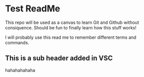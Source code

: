 # Test ReadMe

This repo will be used as a canvas to learn Git and Github without consiquence. 
Should be fun to finally learn how this stuff works!

I will probably use this read me to remember different terms and commands.


## This is a sub header added in VSC

hahahahahaha